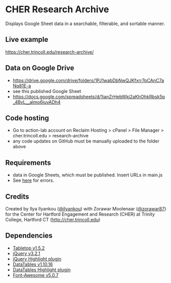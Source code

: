 # CHER Research Archive
Displays Google Sheet data in a searchable, filterable, and sortable manner.

## Live example ##
https://cher.trincoll.edu/research-archive/

## Data on Google Drive
- https://drive.google.com/drive/folders/1PJ1wabDbNwQJKfxrr7pCAnC7aNq81E-a
- see this published Google Sheet
- https://docs.google.com/spreadsheets/d/1ianZrHebWkj2aKhOhkRbsk5p_4BvL__aImo6iuvADh4

## Code hosting
- Go to action-lab account on Reclaim Hosting > cPanel > File Manager > cher.trincoll.edu > research-archive
- any code updates on GitHub must be manually uploaded to the folder above

## Requirements ##
- data in Google Sheets, which must be published. Insert URLs in main.js
- See [here](https://github.com/jsoma/tabletop#if-your-publish-to-web-url-doesnt-work) for errors.

## Credits ##
Created by Ilya Ilyankou ([@ilyankou](https://github.com/ilyankou)) with Zorawar Moolenaar ([@zorawar87](https://github.com/zorawar87)) for the Center for Hartford Engagement and Research (CHER) at Trinity College, Hartford CT (http://cher.trincoll.edu)

## Dependencies ##
* [Tabletop v1.5.2](https://github.com/jsoma/tabletop)
* [jQuery v3.2.1](https://jquery.com/)
* [jQuery Highlight plugin](https://github.com/bartaz/sandbox.js)
* [DataTables v1.10.16](https://www.datatables.net/)
* [DataTables Highlight plugin](https://github.com/DataTables/Plugins/tree/master/features/searchHighlight)
* [Font-Awesome v5.0.7](https://fontawesome.com/)
